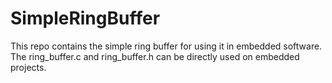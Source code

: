 # SimpleRingBuffer
This repo contains the simple ring buffer for using it in embedded software.
The ring_buffer.c and ring_buffer.h can be directly used on embedded projects.

